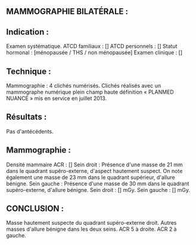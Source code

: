 ## MAMMOGRAPHIE BILATÉRALE :

## Indication :
Examen systématique.
ATCD familiaux : []
ATCD personnels : []
Statut hormonal : [ménopausée / THS / non ménopausée]
Examen clinique : []

## Technique :
Mammographie : 4 clichés numérisés. Clichés réalisés avec un mammographe numérique plein champ haute définition « PLANMED NUANCE » mis en service en juillet 2013.

## Résultats :
Pas d'antécédents.

## Mammographie :
Densité mammaire ACR : []
Sein droit : Présence d'une masse de 21 mm dans le quadrant supéro-externe, d'aspect hautement suspect. On note également une masse de 23 mm dans le quadrant supérieur, d'allure bénigne.
Sein gauche : Présence d'une masse de 30 mm dans le quadrant supéro-externe, d'allure bénigne.
Sein droit : [] mGy. Sein gauche : [] mGy.

## CONCLUSION :
Masse hautement suspecte du quadrant supéro-externe droit. Autres masses d'allure bénigne dans les deux seins.
ACR 5 à droite.
ACR 2 à gauche.

